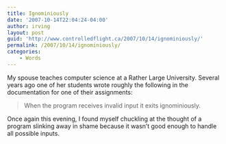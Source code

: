 ```yaml
---
title: Ignominiously
date: '2007-10-14T22:04:24-04:00'
author: irving
layout: post
guid: 'http://www.controlledflight.ca/2007/10/14/ignominiously/'
permalink: /2007/10/14/ignominiously/
categories:
    - Words
---
```


My spouse teaches computer science at a Rather Large University. Several years ago one of her students wrote roughly the following in the documentation for one of their assignments:

> When the program receives invalid input it exits ignominiously.

Once again this evening, I found myself chuckling at the thought of a program slinking away in shame because it wasn’t good enough to handle all possible inputs.
